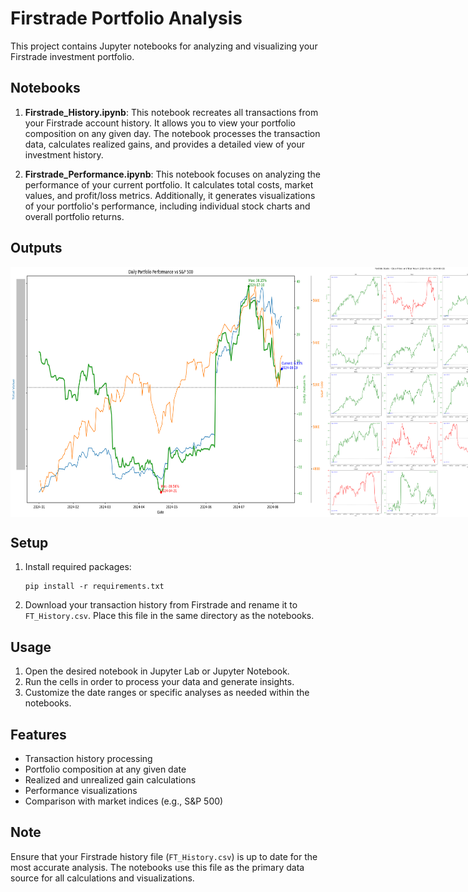 # Firstrade Portfolio Analysis

This project contains Jupyter notebooks for analyzing and visualizing your Firstrade investment portfolio.

## Notebooks

1. **Firstrade_History.ipynb**:
   This notebook recreates all transactions from your Firstrade account history. It allows you to view your portfolio composition on any given day. The notebook processes the transaction data, calculates realized gains, and provides a detailed view of your investment history.

2. **Firstrade_Performance.ipynb**:
   This notebook focuses on analyzing the performance of your current portfolio. It calculates total costs, market values, and profit/loss metrics. Additionally, it generates visualizations of your portfolio's performance, including individual stock charts and overall portfolio returns.

## Outputs

<div style="display: flex; justify-content: space-between;">
  <img src="./outputs/output1.png" alt="Portfolio Performance" style="max-height: 400px; width: auto;">
  <img src="./outputs/output2.png" alt="Stock Comparison" style="max-height: 400px; width: auto;">
</div>

## Setup

1. Install required packages:

   ```
   pip install -r requirements.txt
   ```

2. Download your transaction history from Firstrade and rename it to `FT_History.csv`. Place this file in the same directory as the notebooks.

## Usage

1. Open the desired notebook in Jupyter Lab or Jupyter Notebook.
2. Run the cells in order to process your data and generate insights.
3. Customize the date ranges or specific analyses as needed within the notebooks.

## Features

- Transaction history processing
- Portfolio composition at any given date
- Realized and unrealized gain calculations
- Performance visualizations
- Comparison with market indices (e.g., S&P 500)

## Note

Ensure that your Firstrade history file (`FT_History.csv`) is up to date for the most accurate analysis. The notebooks use this file as the primary data source for all calculations and visualizations.
